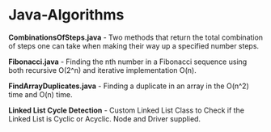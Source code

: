# Java-Algorithms
<b>CombinationsOfSteps.java</b> -  Two methods that return the total combination of steps one can take when making their way up a specified number steps.

<b>Fibonacci.java</b> - Finding the nth number in a Fibonacci sequence using both recursive O(2^n) and iterative implementation O(n).

<b>FindArrayDuplicates.java</b> - Finding a duplicate in an array in the O(n^2) time and O(n) time.

<b> Linked List Cycle Detection</b> - Custom Linked List Class to Check if the Linked List is Cyclic or Acyclic. Node and Driver supplied.
